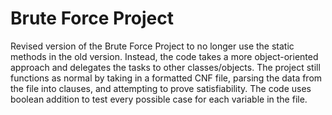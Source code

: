 # Brute Force Project

Revised version of the Brute Force Project to no longer use the static methods in the old version. Instead, the code takes a more object-oriented approach and delegates the tasks to other classes/objects. 
The project still functions as normal by taking in a formatted CNF file, parsing the data from the file into clauses, and attempting to prove satisfiability. The code 
uses boolean addition to test every possible case for each variable in the file. 